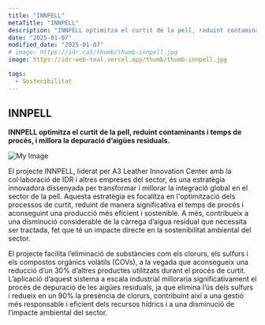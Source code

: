 ```yaml
---
title: "INNPELL"
metaTitle: "INNPELL"
description: "INNPELL optimitza el curtit de la pell, reduint contaminants i temps de procés, i millora la depuració d’aigües residuals."
date: "2025-01-07"
modified_date: "2025-01-07"
# image: https://idr.cat/thumb/thumb-innpell.jpg
image: https://idr-web-teal.vercel.app/thumb/thumb-innpell.jpg

tags:
  - Sostenibilitat
---
```


## INNPELL

<!-- <img className="PostImg" src="https://www.idr.cat/posts/resalt1.jpg"> -->

<!-- #### Resum -->

<strong>INNPELL optimitza el curtit de la pell, reduint contaminants i temps de procés, i millora la depuració d’aigües residuals.</strong>

![My Image](/svg/cat-innpell.svg)

<!-- #### Explicació -->

El projecte INNPELL, liderat per A3 Leather Innovation Center amb la col·laboració de IDR i altres empreses del sector, és una estratègia innovadora dissenyada per transformar i millorar la integració global en el sector de la pell. Aquesta estratègia es focalitza en l'optimització dels processos de curtit, reduint de manera significativa el temps de procés i aconseguint una producció més eficient i sostenible. A més, contribueix a una disminució considerable de la càrrega d’aigua residual que necessita ser tractada, fet que té un impacte directe en la sostenibilitat ambiental del sector.

El projecte facilita l’eliminació de substàncies com els clorurs, els sulfurs i els compostos orgànics volàtils (COVs), a la vegada que aconsegueix una reducció d’un 30% d’altres productes utilitzats durant el procés de curtit. L’aplicació d’aquest sistema a escala industrial milloraria significativament el procés de depuració de les aigües residuals, ja que elimina l’ús dels sulfurs i redueix en un 90% la presència de clorurs, contribuint així a una gestió més responsable i eficient dels recursos hídrics i a una disminució de l’impacte ambiental del sector.
